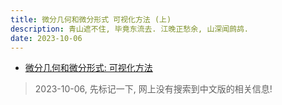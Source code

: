 ```yaml
---
title: 微分几何和微分形式 可视化方法 (上)
description: 青山遮不住, 毕竟东流去. 江晚正愁余, 山深闻鹧鸪.
date: 2023-10-06
---
```


- [微分几何和微分形式: 可视化方法](https://book.douban.com/subject/36369485/)

> 2023-10-06, 先标记一下, 网上没有搜索到中文版的相关信息!
